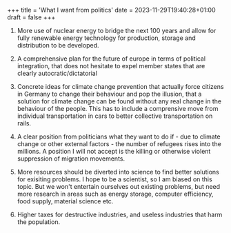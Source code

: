 +++
title = 'What I want from politics'
date = 2023-11-29T19:40:28+01:00
draft = false
+++

1. More use of nuclear energy to bridge the next 100 years and allow for fully renewable energy technology for production, storage and distribution to be developed. 

2. A comprehensive plan for the future of europe in terms of political integration, that does not hesitate to expel member states that are clearly autocratic/dictatorial

3. Concrete ideas for climate change prevention that actually force citizens in Germany to change their behaviour and pop the illusion, that a solution for climate change can be found without any real change in the behaviour of the people. This has to include a comprensive move from individual transportation in cars to better collective transportation on rails. 

4. A clear position from politicians what they want to do if - due to climate change or other external factors - the number of refugees rises into the millions. A position I will not accept is the killing or otherwise violent suppression of migration movements. 

5. More resources should be diverted into science to find better solutions for exisiting problems. I hope to be a scientist, so I am biased on this topic. But we won't entertain ourselves out existing problems, but need more research in areas such as energy storage, computer efficiency, food supply, material science etc. 

6. Higher taxes for destructive industries, and useless industries that harm the population.
